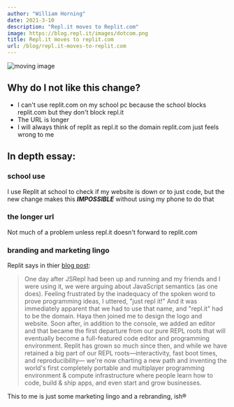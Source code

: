 ```yaml
---
author: "William Horning"
date: 2021-3-10
description: "Repl.it moves to Replit.com"
image: https://blog.repl.it/images/dotcom.png
title: Repl.it moves to replit.com
url: /blog/repl.it-moves-to-replit.com
---
```

![moving image](https://blog.repl.it/images/dotcom.png)
## Why do I not like this change?
- I can't use replit.com on my school pc because the school blocks replit.com but they don't block repl.it
- The URL is longer
- I will always think of replit as repl.it so the domain replit.com just feels wrong to me
## In depth essay:
### school use
I use Replit at school to check if my website is down or to just code, but the new change makes this ***IMPOSSIBLE*** without using my phone to do that
### the longer url
Not much of a problem unless repl.it doesn't forward to replit.com
### branding and marketing lingo
Replit says in thier [blog post](https://blog.replit.com/dotcom):
>One day after JSRepl had been up and running and my friends and I were using it, we were arguing about JavaScript semantics (as one does). Feeling frustrated by the inadequacy of the spoken word to prove programming ideas, I uttered, "just repl it!" And it was immediately apparent that we had to use that name, and "repl.it" had to be the domain. Haya then joined me to design the logo and website. Soon after, in addition to the console, we added an editor and that became the first departure from our pure REPL roots that will eventually become a full-featured code editor and programming environment.
Replit has grown so much since then, and while we have retained a big part of our REPL roots—interactivity, fast boot times, and reproducibility— we're now charting a new path and inventing the world's first completely portable and multiplayer programming environment & compute infrastructure where people learn how to code, build & ship apps, and even start and grow businesses.

This to me is just some marketing lingo and a rebranding, ish®